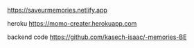 https://saveurmemories.netlify.app


heroku 
https://momo-creater.herokuapp.com

backend code
https://github.com/kasech-isaac/-memories-BE
